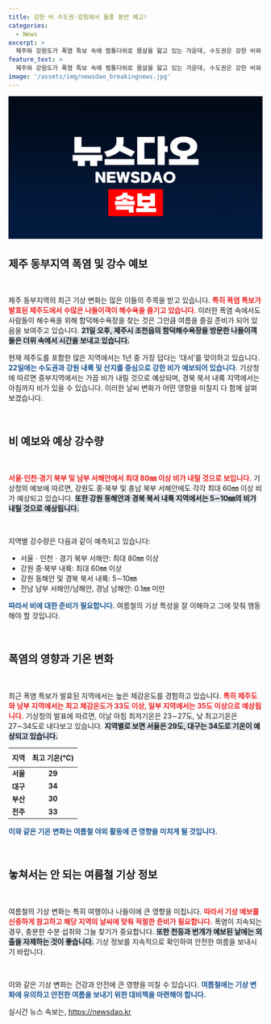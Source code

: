 ```yaml
---
title: 강한 비 수도권·강원에서 돌풍 동반 예고!
categories:
  - News
excerpt: >
  제주와 강원도가 폭염 특보 속에 찜통더위로 몸살을 앓고 있는 가운데, 수도권은 강한 비와 돌풍이 예고되고 있습니다. 대서의 찜통더위와 비의 대조가 무엇을 의미할지, 주말 나들이는 어떻게 될까요? 클릭해서 더 알아보세요!
feature_text: >
  제주와 강원도가 폭염 특보 속에 찜통더위로 몸살을 앓고 있는 가운데, 수도권은 강한 비와 돌풍이 예고되고 있습니다. 대서의 찜통더위와 비의 대조가 무엇을 의미할지, 주말 나들이는 어떻게 될까요? 클릭해서 더 알아보세요!
image: '/assets/img/newsdao_breakingnews.jpg'
---
```


<p><img src="/assets/img/newsdao_breakingnews.jpg" alt="pcversion 속보" /></p>

<h2 data-ke-size="size26">제주 동부지역 폭염 및 강수 예보</h2>

<p data-ke-size="size16">&nbsp;</p>

<p>제주 동부지역의 최근 기상 변화는 많은 이들의 주목을 받고 있습니다. <b><span style="color: #ee2323;">특히 폭염 특보가 발효된 제주도에서 수많은 나들이객이 해수욕을 즐기고 있습니다.</span></b> 이러한 폭염 속에서도 사람들이 해수욕을 위해 함덕해수욕장을 찾는 것은 그만큼 여름을 즐길 준비가 되어 있음을 보여주고 있습니다. <b><span style="background-color: #21538527;">21일 오후, 제주시 조천읍의 함덕해수욕장을 방문한 나들이객들은 더위 속에서 시간을 보내고 있습니다.</span></b> </p>

<p>현재 제주도를 포함한 많은 지역에서는 1년 중 가장 덥다는 ‘대서’를 맞이하고 있습니다. <b><span style="color: #1a5490;">22일에는 수도권과 강원 내륙 및 산지를 중심으로 강한 비가 예보되어 있습니다.</span></b> 기상청에 따르면 중부지역에서는 가끔 비가 내릴 것으로 예상되며, 경북 북서 내륙 지역에서는 아침까지 비가 있을 수 있습니다. 이러한 날씨 변화가 어떤 영향을 미칠지 다 함께 살펴보겠습니다.</p>

<p data-ke-size="size16">&nbsp;</p>

<h2 data-ke-size="size26">비 예보와 예상 강수량</h2>

<p data-ke-size="size16">&nbsp;</p>

<p><b><span style="color: #ee2323;">서울·인천·경기 북부 및 남부 서해안에서 최대 80㎜ 이상 비가 내릴 것으로 보입니다.</span></b> 기상청의 예보에 따르면, 강원도 중·북부 및 충남 북부 서해안에도 각각 최대 60㎜ 이상 비가 예상되고 있습니다. <b><span style="background-color: #21538527;">또한 강원 동해안과 경북 북서 내륙 지역에서는 5∼10㎜의 비가 내릴 것으로 예상됩니다.</span></b></p>

<p data-ke-size="size16">&nbsp;</p>

<p>지역별 강수량은 다음과 같이 예측되고 있습니다:</p>

<ul>
    <li>서울ㆍ인천ㆍ경기 북부 서해안: 최대 80㎜ 이상</li>
    <li>강원 중·북부 내륙: 최대 60㎜ 이상</li>
    <li>강원 동해안 및 경북 북서 내륙: 5∼10㎜</li>
    <li>전남 남부 서해안/남해안, 경남 남해안: 0.1㎜ 미만</li>
</ul>

<p><b><span style="color: #1a5490;">따라서 비에 대한 준비가 필요합니다.</span></b> 여름철의 기상 특성을 잘 이해하고 그에 맞춰 행동해야 할 것입니다.</p>

<p data-ke-size="size16">&nbsp;</p>

<h2 data-ke-size="size26">폭염의 영향과 기온 변화</h2>

<p data-ke-size="size16">&nbsp;</p>

<p>최근 폭염 특보가 발효된 지역에서는 높은 체감온도를 경험하고 있습니다. <b><span style="color: #ee2323;">특히 제주도와 남부 지역에서는 최고 체감온도가 33도 이상, 일부 지역에서는 35도 이상으로 예상됩니다.</span></b> 기상청의 발표에 따르면, 이날 아침 최저기온은 23∼27도, 낮 최고기온은 27∼34도로 내다보고 있습니다. <b><span style="background-color: #21538527;">지역별로 보면 서울은 29도, 대구는 34도로 기온이 예상되고 있습니다.</span></b></p>

<table style="width: 100%; border-collapse: collapse;">
    <thead>
        <tr>
            <th style="text-align: center; height: 30px;"><b>지역</b></th>
            <th style="text-align: center; height: 30px;"><b>최고 기온(℃)</b></th>
        </tr>
    </thead>
    <tbody>
        <tr>
            <td style="text-align: center; height: 17px;"><b>서울</b></td>
            <td style="text-align: center; height: 17px;"><b>29</b></td>
        </tr>
        <tr>
            <td style="text-align: center; height: 17px;"><b>대구</b></td>
            <td style="text-align: center; height: 17px;"><b>34</b></td>
        </tr>
        <tr>
            <td style="text-align: center; height: 17px;"><b>부산</b></td>
            <td style="text-align: center; height: 17px;"><b>30</b></td>
        </tr>
        <tr>
            <td style="text-align: center; height: 17px;"><b>전주</b></td>
            <td style="text-align: center; height: 17px;"><b>33</b></td>
        </tr>
    </tbody>
</table>

<p><b><span style="color: #1a5490;">이와 같은 기온 변화는 여름철 야외 활동에 큰 영향을 미치게 될 것입니다.</span></b></p>

<p data-ke-size="size16">&nbsp;</p>

<h2 data-ke-size="size26">놓쳐서는 안 되는 여름철 기상 정보</h2>

<p data-ke-size="size16">&nbsp;</p>

<p>여름철의 기상 변화는 특히 여행이나 나들이에 큰 영향을 미칩니다. <b><span style="color: #ee2323;">따라서 기상 예보를 신중하게 참고하고 해당 지역의 날씨에 맞춰 적절한 준비가 필요합니다.</span></b> 폭염이 지속되는 경우, 충분한 수분 섭취와 그늘 찾기가 중요합니다. <b><span style="background-color: #21538527;">또한 천둥과 번개가 예보된 날에는 외출을 자제하는 것이 좋습니다.</span></b> 기상 정보를 지속적으로 확인하여 안전한 여름을 보내시기 바랍니다.</p>

<p data-ke-size="size16">&nbsp;</p>

<p>이와 같은 기상 변화는 건강과 안전에 큰 영향을 미칠 수 있습니다. <b><span style="color: #1a5490;">여름철에는 기상 변화에 유의하고 안전한 여름을 보내기 위한 대비책을 마련해야 합니다.</span></b></p>
실시간 뉴스 속보는, <a href="https://newsdao.kr" rel="dofollow">https://newsdao.kr</a>


